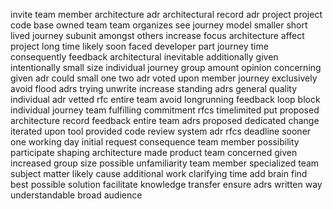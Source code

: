 invite team member architecture adr architectural record adr project project code base owned team team organizes see journey model smaller short lived journey subunit amongst others increase focus architecture affect project long time likely soon faced developer part journey time consequently feedback architectural inevitable additionally given intentionally small size individual journey group amount opinion concerning given adr could small one two adr voted upon member journey exclusively avoid flood adrs trying unwrite increase standing adrs general quality individual adr vetted rfc entire team avoid longrunning feedback loop block individual journey team fulfilling commitment rfcs timelimited put proposed architecture record feedback entire team adrs proposed dedicated change iterated upon tool provided code review system adr rfcs deadline sooner one working day initial request consequence team member possibility participate shaping architecture made product team concerned given increased group size possible unfamiliarity team member specialized team subject matter likely cause additional work clarifying time add brain find best possible solution facilitate knowledge transfer ensure adrs written way understandable broad audience